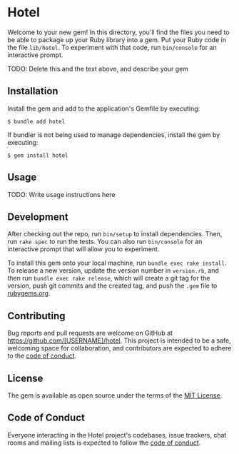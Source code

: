 # Hotel

Welcome to your new gem! In this directory, you'll find the files you need to be able to package up your Ruby library into a gem. Put your Ruby code in the file `lib/hotel`. To experiment with that code, run `bin/console` for an interactive prompt.

TODO: Delete this and the text above, and describe your gem

## Installation

Install the gem and add to the application's Gemfile by executing:

    $ bundle add hotel

If bundler is not being used to manage dependencies, install the gem by executing:

    $ gem install hotel

## Usage

TODO: Write usage instructions here

## Development

After checking out the repo, run `bin/setup` to install dependencies. Then, run `rake spec` to run the tests. You can also run `bin/console` for an interactive prompt that will allow you to experiment.

To install this gem onto your local machine, run `bundle exec rake install`. To release a new version, update the version number in `version.rb`, and then run `bundle exec rake release`, which will create a git tag for the version, push git commits and the created tag, and push the `.gem` file to [rubygems.org](https://rubygems.org).

## Contributing

Bug reports and pull requests are welcome on GitHub at https://github.com/[USERNAME]/hotel. This project is intended to be a safe, welcoming space for collaboration, and contributors are expected to adhere to the [code of conduct](https://github.com/[USERNAME]/hotel/blob/master/CODE_OF_CONDUCT.md).

## License

The gem is available as open source under the terms of the [MIT License](https://opensource.org/licenses/MIT).

## Code of Conduct

Everyone interacting in the Hotel project's codebases, issue trackers, chat rooms and mailing lists is expected to follow the [code of conduct](https://github.com/[USERNAME]/hotel/blob/master/CODE_OF_CONDUCT.md).
